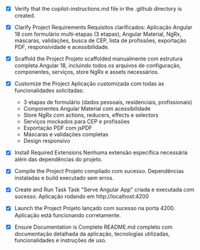 <!-- Use this file to provide workspace-specific custom instructions to Copilot. For more details, visit https://code.visualstudio.com/docs/copilot/copilot-customization#_use-a-githubcopilotinstructionsmd-file -->
- [x] Verify that the copilot-instructions.md file in the .github directory is created.

- [x] Clarify Project Requirements
	Requisitos clarificados: Aplicação Angular 18 com formulário multi-etapas (3 etapas), Angular Material, NgRx, máscaras, validações, busca de CEP, lista de profissões, exportação PDF, responsividade e acessibilidade.

- [x] Scaffold the Project
	Projeto scaffolded manualmente com estrutura completa Angular 18, incluindo todos os arquivos de configuração, componentes, serviços, store NgRx e assets necessários.

- [x] Customize the Project
	Aplicação customizada com todas as funcionalidades solicitadas:
	- 3 etapas de formulário (dados pessoais, residenciais, profissionais)
	- Componentes Angular Material com acessibilidade
	- Store NgRx com actions, reducers, effects e selectors
	- Serviços mockados para CEP e profissões
	- Exportação PDF com jsPDF
	- Máscaras e validações completas
	- Design responsivo

- [x] Install Required Extensions
	Nenhuma extensão específica necessária além das dependências do projeto.

- [x] Compile the Project
	Projeto compilado com sucesso. Dependências instaladas e build executado sem erros.

- [x] Create and Run Task
	Task "Serve Angular App" criada e executada com sucesso. Aplicação rodando em http://localhost:4200

- [x] Launch the Project
	Projeto lançado com sucesso na porta 4200. Aplicação está funcionando corretamente.

- [x] Ensure Documentation is Complete
	README.md completo com documentação detalhada da aplicação, tecnologias utilizadas, funcionalidades e instruções de uso.